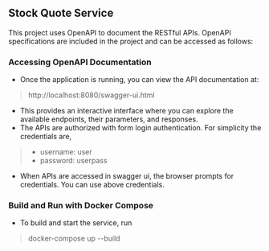 ## Stock Quote Service

This project uses OpenAPI to document the RESTful APIs. OpenAPI specifications are included in the project and can be accessed as follows:

### Accessing OpenAPI Documentation

- Once the application is running, you can view the API documentation at:
> http://localhost:8080/swagger-ui.html

- This provides an interactive interface where you can explore the available endpoints, their parameters, and responses.
- The APIs are authorized with form login authentication. For simplicity the credentials are,
> - username: user
> - password: userpass
- When APIs are accessed in swagger ui, the browser prompts for credentials. You can use  above credentials.

### Build and Run with Docker Compose

- To build and start the service, run
> docker-compose up --build